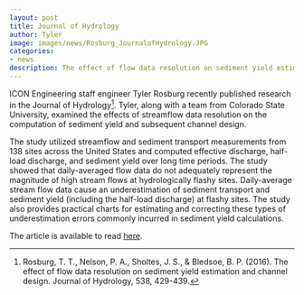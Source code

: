 ```yaml
---
layout: post
title: Journal of Hydrology
author: Tyler
image: images/news/Rosburg_JournalofHydrology.JPG
categories:
- news
description: The effect of flow data resolution on sediment yield estimation and channel design
---
```

ICON Engineering staff engineer Tyler Rosburg recently published research in the
Journal of Hydrology[^1]. Tyler, along with a team from Colorado State University,
examined the effects of streamflow data resolution on the computation of
sediment yield and subsequent channel design.

The study utilized streamflow and sediment transport measurements from 138 sites
across the United States and computed effective discharge, half-load discharge,
and sediment yield over long time periods.  The study showed that daily-averaged
flow data do not adequately represent the magnitude of high stream flows at
hydrologically flashy sites. Daily-average stream flow data cause an
underestimation of sediment transport and sediment yield (including the
half-load discharge) at flashy sites. The study also provides practical charts
for estimating and correcting these types of underestimation errors commonly
incurred in sediment yield calculations.

The article is available to read [here](https://www.researchgate.net/publication/301755064_The_effect_of_flow_data_resolution_on_sediment_yield_estimation_and_channel_design).

[^1]: Rosburg, T. T., Nelson, P. A., Sholtes, J. S., & Bledsoe, B. P. (2016). The effect of flow data resolution on sediment yield estimation and channel design. Journal of Hydrology, 538, 429-439.
